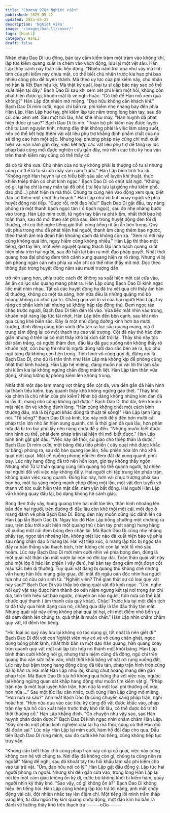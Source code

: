 ```yaml
---
title: "Chương 978: Nghiệt viên"
published: 2025-05-22
updated: 2025-05-22
description: 'Nghiệt viên'
image: '/images/han-li/cover/'
tags: [HanLi]
category: HanLi
draft: false
---
```


Nhãn châu Dao Di lưu động, bàn tay cầm kiếm trảm một trảm vào
không khí, lập tức kiếm quang xuất ra chém vào vách động, lưu
lại một vệt sâu.
Hàn Lập thấy cảnh này thần sắc liền động.
"Nhiều năm trôi qua như vậy mà linh tính của phi kiếm này chưa
mất, có thể biết chủ nhân trước kia hao phí bao nhiêu công phu
để luyện thành. Mà theo uy lực của phi kiếm này, chủ nhân nó
hẳn là Kết Đan hậu kỳ. Mà thật kỳ quái, loại tu sĩ cấp bậc này sao
có thể xuất hiện tại đây." Bạch Dao Di sau khi xem xét phi kiếm
một hồi, không còn phát hiện được gì, khuôn mặt lộ vẻ nghi hoặc.
"Có thể để Hàn mỗ xem qua không?" Hàn Lập đột nhiên mở
miệng.
"Đạo hữu không cần khách khí." Bạch Dao Di mỉm cười, ngọc chỉ
bắn ra, phi kiếm nhẹ nhàng bay đến phía Hàn Lập.
Hàn Lập hươ tay, phi kiếm lập tức nằm trong lòng bàn tay, sau đó
cúi đầu xem xét.
Sau một hồi lâu, hắn khẽ nhíu mày.
"Hàn huynh đã phát hiện được gì sao?" Bạch Dao Di tò mò.
"Toàn bộ phi kiếm này được luyện chế từ Lam nguyên tinh, nhưng
đây thật không phải là việc làm sáng suốt, nếu có thể kết hợp
thêm vài vật liệu phụ trợ khẳng định phẩm chất của nó sẽ tăng
cao hơn một bậc. Nhưng loại phương pháp này cũng chỉ mới xuất
hiện vài vạn năm gần đây, việc kết hợp các vật liệu phụ trợ để
tăng uy lực pháp bảo cũng mới được nghiên cứu gần đây, mà
nhìn các tiêu ký hoa văn trên thanh kiếm này cũng có thể thấy có

đã có từ khá xưa. Chủ nhân của nó tuy không phải là thượng cổ
tu sĩ nhưng cũng có thể là tu sĩ của mấy vạn năm trước." Hàn Lập
bình tĩnh trả lời.
"Không ngờ Hàn huynh lại có hiểu biết sâu sắc về luyện khí thuật,
thực khiến thiếp thân có chút kinh ngạc." Bạch Dao Di có chút bất
ngờ.
"Không có gì, tại hạ chỉ là may mắn tại đồ phổ ( tư liệu lưu lại
giống như kiếm phổ, đao phổ…) phát hiện ra mà thôi. Chúng ta
cũng nên vào động xem qua, biết đâu có thêm một chút thu
hoạch." Hàn Lập như vô tình xoay người về phía huyệt động nói
tiếp.
"Được rồi, mời đạo hữu!" Bạch Dao Di gật đầu, tay nàng phóng ra
một thanh bạch ngọc tán ( ô bạch ngọc), sau đó nhẹ nhàng bước
vào trong.
Hàn Lập mỉm cười, từ ngón tay bắn ra phi kiếm, nhất thời bảo hộ
toàn thân, sau đó mới theo sát phía sau.
Bên trong huyệt động đen tối dị thường, chỉ có thể nghe tiếng gió
thổi cùng tiếng rít ẩn ẩn bên trong. Quỷ vật phía trong như đã
phát hiện hai người, thanh âm càng thêm bạo ngược, theo thanh
âm mà đoán hẳn khoảng cách đã không còn xa.
"Xem ra nơi này cũng không quá lớn, nguy hiểm cũng không
nhiều."
Hàn Lập thì thào một tiếng, giơ tay lên, một viên nguyệt quang
thạch lấp lánh bạch quang xuất hiện phía trên hai người, sau đó
hắn lại bắn ra một đạo pháp quyết.
Nhất thời quang hoa đại phóng đem tình cảnh xung quang hiện ra
rõ ràng.
Nhưng vì bị âm phong ngăn cản nên phía xa vẫn chỉ có thể nhìn
thấy mờ mờ.
Dọc theo thông đạo trong huyệt động năm sáu mươi trượng dần

trở nên sáng hơn, phía trước cách đó không xa xuất hiện một cái
cửa vào, ẩn ẩn có lục sắc quang mang phát ra.
Hàn Lập cùng Bạch Dao Di kinh ngạc liếc mắt nhìn nhau.
Tất cả các huyệt động họ đã tra xét qua chỉ thấy âm hàn dị
thường, không có một tia sáng, hơn nữa đều là những quặng mỏ
bỏ hoang không có chút giá trị.
Chẳng qua với tu vi của hai người Hàn Lập, tuy rằng có phần kinh
hãi nhưng sẽ không hấp tấp động thủ.
Đem ngọc tán chắc trước người, Bạch Dao Di tiến đến lối vào.
Vừa liếc mắt nhìn vào trong, khuôn mặt nàng lập tức tái nhợt.
Hàn Lập tiến đến bên cạnh, sau khi nhìn qua cũng khẽ biến sắc.
Đây là một nhũ động đường kính hơn ba mươi trượng, đỉnh động
cùng bốn vách đều tản ra lục sắc quang mang, mà ở trung tâm
động lại có một thạch trụ cao vài trượng.
Cột đá này thô hào đơn giản nhưng ở trên lại có một thây khô bị
xích sắt trói lại.
Thây khô này tóc dài xám trắng, cả người thâm đen, đầu lâu đã
gục xuống nên không thấy rõ khuôn mặt, còn bụng thì như bị
người dùng lưỡi dao sắc bén xé ra, lục phủ ngũ tạng đã không
còn bên trong.
Tình hình vô cùng quỷ dị, đừng nói là Bạch Dao Di, cho dù là trấn
tĩnh như Hàn Lập mà không kịp đề phòng cũng nhất thời kinh
hoảng.
Hàn Lập hé miệng, đang muốn nói vài lời thì lam sắc phi kiếm kia
lại không ngừng chấn động mãnh liệt.
Hàn Lập tâm thần vừa động, không lưỡng lự phóng kiếm lên
không trung.

Nhất thời một đạo lam mang vọt thẳng đến cột đá, vừa đến gần
đã hiện hình lại thành tiểu kiếm, bay quanh thây khô không ngừng
gào thét.
"Thây khô kia chính là chủ nhân của phi kiếm? Nhìn bộ dáng
không những kim đan đã bị lấy đi, mạng nhỏ cũng không giữ
được." Bạch Dao Di thở dài, trên khuôn mặt hiện lên vẻ không
đành lòng.
"Hắn cũng không chết một cách bình thường đâu, mà là bị người
khác dùng tà thuật tế sống!" Hàn Lập lạnh lùng nòi.
"Tế sống?" Bạch Dao Di cả kinh, lúc này mới để ý đến hơn mười
cái pháp trận lớn nhỏ ẩn hiện xung quanh, chỉ là thời gian đã quá
lâu, hơn phân nữa đã bị tro bụi phủ lấy nên nàng chưa để ý đến.
"Nhưng muốn biết được tình hình cụ thế, phải đem pháp trận tái
hiện thì mới biết được." Hàn Lập bình tĩnh gật gật đầu.
"Việc này dễ thôi, cứ giao cho thiếp thân là được." Bạch Dao Di
mỉm cười, một băng điêu tiểu phiến ( cây quạt nhỏ được khắc từ
băng) phóng ra, sau đó hàn quang lóe lên, tiểu phiến hóa lớn nhỏ
khẽ quạt một quạt.
Một cỗ cuồng phong nổi lên đem đất đá xung quanh phủi bay.
Lúc này hang động đã trở nên hỗn loạn, giơ tay không thấy ngón.
Nhưng nhờ Tử U thần quang cùng linh quang hộ thể quanh
người, tự nhiên hai người đối với việc này không để ý.
Hai người chỉ tập trung lên pháp trận, không quản việc xung
quanh.
Đúng lúc này, hơn vài chục trượng phía sau bọn họ, một tia sáng
mỏng manh chớp động một lần, một vật đen tuyền vô thanh vô
tức xuất hiện trên mặt đất, nằm yên bất động.
Hai người Hàn Lập vẫn không quay đầu lại, bộ dạng không hề
cảnh giác.

Bóng đen thấy vậy, hung quang trên hai mắt lóe lên, thân hình
nhoáng lên bắn đến hai người, trên đường đi đầu lâu còn khẽ thổi
một cái, một đạo ô mang đánh về phía Bạch Dao Di.
Bóng đen này muốn cùng lúc đánh lén cả Hàn Lập lẫn Bạch Dao
Di.
Ngay lúc đó Hàn Lập bỗng chưởng một chưởng ra sau, trên bầu
trời xuất hiện một quang thủ ( bàn tay phát sáng) hung hăng vỗ
xuống một cái đem bóng đen chặn lại.
Mà Bạch Dao Di cũng nhẹ nhàng phẩy tay, ngọc tán nhoáng lên,
không biết lúc nào đã xuất hiện bảo vệ phía sau nàng chặn đạo ô
mang lại.
Hai vật tiếp xúc, ô mang lập tức bị ngọc tán đẩy ra bắn thẳng vào
thạch bích, trên tường chỉ còn lại một lỗ nhỏ sâu hoắm.
Lúc này Bạch Dao Di mới mỉm cười nhìn về phía bóng đen, đúng
là một quái vật thân rắn mặt vượn lại còn có đôi tay dài.
Toàn thân quái vật này phủ một lớp ô hắc lân phiến ( vảy đen), hai
bàn tay đang cầm một đoạn cốt mâu sắc bén dị thường.
Tuy quái vật đang bị quang thủ khống chế nhưng vẫn hung hãn
liều mạng giãy giụa, đôi mắt đỏ ngầu oán độc nhìn hai người tựa
như có cừu oán sinh tử.
"Nghiệt viên? Thế gian thật sự có loại quỷ vật này sao?" Bạch
Dao Di vừa thấy bộ dáng quái vật đã kinh ngạc.
"Ừm, nghe nói quỷ vật này được hình thành do oán niệm ngưng
kết tại nơi trọng âm chi địa, tính tình hiếu sát bạo ngược, chuyên
ăn não người, hơn nữa có thể bắt chước quỷ thanh ( âm thanh
của quỷ khác). Chậc! Trước kia tại một điển tịch ta đã thấy qua
hình dạng của nó, chẳng qua đầy là lần đầu thấy tận mắt. Nhưng
quái vật này cũng không phải quá lợi hại, chỉ một điểm nhỏ bổn
sự đã dám đánh lén chúng ta, quả thật là muốn chết." Hàn Lập
nhìn chằm chằm quỷ vật, lơ đễnh lên tiếng.

"Hừ, loại ác quỷ này lưu lại không có tác dụng gì, tốt nhất là nên
giết đi." Bạch Dao Di đối với con Nghiệt viên này có vẻ vô cùng
chán ghét, ngọc dung bỗng phát lạnh, nhất thời bắn ra một đạo
hàn quang, hàn quang xoay tròn quanh quỷ vật một cái lập tức
hóa nó thành một khối băng.
Hàn Lập bình thản cười không nói gì, nhưng thần niệm cũng đã
động, ngũ chỉ trên quang thủ vận sức nắm vào, nhất thời khối
băng vỡ nát rơi rụng xuống đất.
Lúc này bụi bặm trong hang động cũng đã tiêu tán, pháp trận hình
tròn cũng đã lộ hẳn ra.
Hai mắt Hàn Lập nhíu lại, không chút hoang mang đến gần pháp
trận. Mà Bạch Dao Di tựa hồ không quá hứng thú với việc này,
ngược lại không ngừng quan sát khắp hang động như muốn tìm
kiếm vật gì.
"Pháp trận này là một loại luyện hồn trận, hơn nữa là một loại phi
thường cổ xưa, hơn nữa…." Sau một lúc lâu cân nhắc, cuối cùng
Hàn Lập cũng mở miệng.
"Hơn nữa ra sao?" Ánh mắt Bạch Dao Di cũng chuyển sang pháp
trận, nghi hoặc hỏi.
"Hơn nữa dựa vào các tiêu ký cùng đồ vật được khắc vào, pháp
trận này tựa hồ còn xuất hiện trước thây khô rất lâu, có thể được
bố trí từ thời thượng cổ." Hàn Lập khẳng định.
"Có chuyện như vậy sao, sao Hàn huynh phán đoán được?" Bạch
Dao Di kinh ngạc nhìn chằm chằm Hàn Lập.
"Đây chỉ do một phần kinh nghiệm của tại hạ mà thôi, cũng có thể
Hàn mỗ đã đoán sai." Lúc này Hàn Lập lại mỉm cười, hàm hồ đối
đáp cho qua.
Đầu tiên Bạch Dao Di rùng mình, sau đó cười khẽ hai tiếng, cũng
không tiếp tục truy vấn.

"Không cần biết thây khô cùng pháp trận này có gì cổ quái, việc
này cũng không can hệ với chúng ta. Nơi đây đã không còn gì,
chúng ta cũng nên ra ngoài!" Nàng đề nghị, sau đó khoát tay thu
hồi khẩu lam sắc phi kiếm cho vào túi trữ vật.
"Ừm, đạo hữu nói có lý." Hàn Lập gật đầu đồng ý.
Lập tức hai người phóng ra ngoài.
Nhưng khi đến gần cửa vào, trong lòng Hàn Lập lại nổi lên một
cảm giác không ổn kỳ dị, cước bộ không khỏi bị kiềm hãm, quay
người nhìn kỹ thây khô.
"Sao vậy, có gì không ổn à?" Bạch Dao Di không hiểu lên tiếng
hỏi.
Hàn Lập cũng không lập tức trả lời nàng, ánh mắt chớp động vài
cái, đột nhiên nhấc tay lên điểm chỉ.
Một tiếng lôi minh trầm thấp vang lên, từ đầu ngón tay kim quang
chớp động, một đạo kim hồ bắn ra đánh về hướng thây khô trên
thạch trụ.
------oOo------
